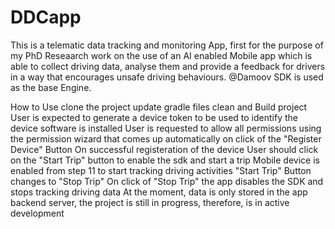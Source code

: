 # DDCapp
This is a telematic data tracking and monitoring App, first for the purpose of my PhD Reseaarch work on the use of an AI enabled Mobile app which is able to collect driving data, analyse them and provide a feedback for drivers in a way that encourages unsafe driving behaviours. @Damoov SDK is used as the base Engine.

How to Use
clone the project
update gradle files
clean and Build project
User is expected to generate a device token to be used to identify the device software is installed
User is requested to allow all permissions using the permission wizard that comes up automatically on click of the "Register Device" Button
On successful registeration of the device
User should click on the "Start Trip" button to enable the sdk and start a trip
Mobile device is enabled from step 11 to start tracking driving activities
"Start Trip" Button changes to "Stop Trip"
On click of "Stop Trip" the app disables the SDK and stops tracking driving data
At the moment, data is only stored in the app backend server, the project is still in progress, therefore, is in active development
